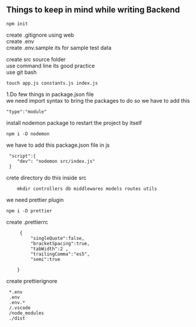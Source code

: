 ## Things to keep in mind while writing Backend 

    npm init 
create .gitignore   using web <br> 
create .env <br>
create .env.sample its for sample test data <br>

create src source folder <br>
 use command line its good practice <br>
 use git bash 
  
    touch app.js constants.js index.js 
 1.Do few things in package.json file <br>
 we need import syntax to bring the packages to do so we have to add
 this 
   
    "type":"module"
install nodemon package to restart the project by itself

    npm i -D nodemon

we have to add this package.json file in js

     "script":{
        "dev": "nodemon src/index.js"
     }  
crete directory  do this inside src
    
        mkdir controllers db middlewares models routes utils 
   
we need prettier plugin 
    
    npm i -D prettier 
create .prettierrc 
    
         {
             "singleQuote":false,
             "bracketSpacing":true,
             "tabWidth":2 ,
             "trailingComma":"es5",
             "semi":true

        }
create prettierignore 
     
     *.env
     .env
     .env.*
     /.vscode
     /node_modules
     ./dist

